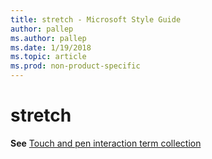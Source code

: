 ```yaml
---
title: stretch - Microsoft Style Guide
author: pallep
ms.author: pallep
ms.date: 1/19/2018
ms.topic: article
ms.prod: non-product-specific
---
```


# stretch

**See** [Touch and pen interaction term collection](/style-guide/a-z-word-list-term-collections/term-collections/touch-pen-interaction-terms)
